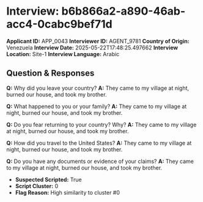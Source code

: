 # Interview: b6b866a2-a890-46ab-acc4-0cabc9bef71d
**Applicant ID:** APP_0043
**Interviewer ID:** AGENT_9781
**Country of Origin:** Venezuela
**Interview Date:** 2025-05-22T17:48:25.497662
**Interview Location:** Site-1
**Interview Language:** Arabic

## Question & Responses

**Q:** Why did you leave your country?
**A:** They came to my village at night, burned our house, and took my brother.

**Q:** What happened to you or your family?
**A:** They came to my village at night, burned our house, and took my brother.

**Q:** Do you fear returning to your country? Why?
**A:** They came to my village at night, burned our house, and took my brother.

**Q:** How did you travel to the United States?
**A:** They came to my village at night, burned our house, and took my brother.

**Q:** Do you have any documents or evidence of your claims?
**A:** They came to my village at night, burned our house, and took my brother.

- **Suspected Scripted:** True
- **Script Cluster:** 0
- **Flag Reason:** High similarity to cluster #0